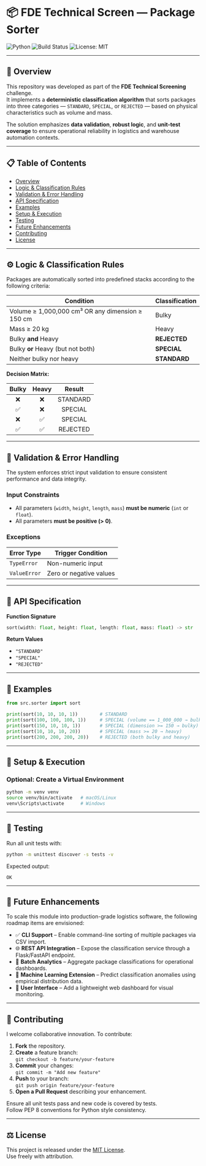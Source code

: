 # 📦 FDE Technical Screen — Package Sorter

![Python](https://img.shields.io/badge/Python-3.11-blue)
![Build Status](https://img.shields.io/badge/build-passing-brightgreen)
![License: MIT](https://img.shields.io/badge/License-MIT-yellow.svg)

---

## 🧭 Overview

This repository was developed as part of the **FDE Technical Screening** challenge.  
It implements a **deterministic classification algorithm** that sorts packages into three categories — `STANDARD`, `SPECIAL`, or `REJECTED` — based on physical characteristics such as volume and mass.

The solution emphasizes **data validation**, **robust logic**, and **unit-test coverage** to ensure operational reliability in logistics and warehouse automation contexts.

---

## 📋 Table of Contents
- [Overview](#-overview)
- [Logic & Classification Rules](#-logic--classification-rules)
- [Validation & Error Handling](#-validation--error-handling)
- [API Specification](#-api-specification)
- [Examples](#-examples)
- [Setup & Execution](#-setup--execution)
- [Testing](#-testing)
- [Future Enhancements](#-future-enhancements)
- [Contributing](#-contributing)
- [License](#-license)

---

## ⚙️ Logic & Classification Rules

Packages are automatically sorted into predefined stacks according to the following criteria:

| Condition | Classification |
|------------|----------------|
| Volume ≥ 1,000,000 cm³ OR any dimension ≥ 150 cm | Bulky |
| Mass ≥ 20 kg | Heavy |
| Bulky **and** Heavy | **REJECTED** |
| Bulky **or** Heavy (but not both) | **SPECIAL** |
| Neither bulky nor heavy | **STANDARD** |

**Decision Matrix:**

| Bulky | Heavy | Result |
|:------:|:------:|:------:|
| ❌ | ❌ | STANDARD |
| ✅ | ❌ | SPECIAL |
| ❌ | ✅ | SPECIAL |
| ✅ | ✅ | REJECTED |

---

## 🧩 Validation & Error Handling

The system enforces strict input validation to ensure consistent performance and data integrity.

### Input Constraints
- All parameters (`width`, `height`, `length`, `mass`) **must be numeric** (`int` or `float`).
- All parameters **must be positive (> 0)**.

### Exceptions
| Error Type | Trigger Condition |
|-------------|-------------------|
| `TypeError` | Non-numeric input |
| `ValueError` | Zero or negative values |

---

## 🧠 API Specification

**Function Signature**

```python
sort(width: float, height: float, length: float, mass: float) -> str
```

**Return Values**
- `"STANDARD"`
- `"SPECIAL"`
- `"REJECTED"`

---

## 🚀 Examples

```python
from src.sorter import sort

print(sort(10, 10, 10, 1))        # STANDARD
print(sort(100, 100, 100, 1))     # SPECIAL (volume == 1_000_000 → bulky)
print(sort(150, 10, 10, 1))       # SPECIAL (dimension >= 150 → bulky)
print(sort(10, 10, 10, 20))       # SPECIAL (mass >= 20 → heavy)
print(sort(200, 200, 200, 20))    # REJECTED (both bulky and heavy)
```

---

## 🧱 Setup & Execution

### Optional: Create a Virtual Environment
```bash
python -m venv venv
source venv/bin/activate   # macOS/Linux
venv\Scripts\activate      # Windows
```

---

## 🧪 Testing

Run all unit tests with:
```bash
python -m unittest discover -s tests -v
```

Expected output:
```
OK
```

---

## 🔭 Future Enhancements

To scale this module into production-grade logistics software, the following roadmap items are envisioned:

- ✅ **CLI Support** – Enable command-line sorting of multiple packages via CSV import.
- 🌐 **REST API Integration** – Expose the classification service through a Flask/FastAPI endpoint.
- 🧾 **Batch Analytics** – Aggregate package classifications for operational dashboards.
- 🧠 **Machine Learning Extension** – Predict classification anomalies using empirical distribution data.
- 🧍 **User Interface** – Add a lightweight web dashboard for visual monitoring.

---

## 🤝 Contributing

I welcome collaborative innovation. To contribute:

1. **Fork** the repository.
2. **Create** a feature branch:  
   `git checkout -b feature/your-feature`
3. **Commit** your changes:  
   `git commit -m "Add new feature"`
4. **Push** to your branch:  
   `git push origin feature/your-feature`
5. **Open a Pull Request** describing your enhancement.

Ensure all unit tests pass and new code is covered by tests.  
Follow PEP 8 conventions for Python style consistency.

---

## ⚖️ License

This project is released under the [MIT License](LICENSE).  
Use freely with attribution.
